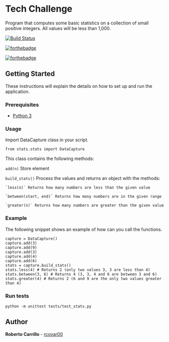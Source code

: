 # Tech Challenge

Program that computes some basic statistics on a collection of small positive integers. All values will be less than 1,000.

[![Build Status](https://app.travis-ci.com/rcovar00/tech-challenge.svg?branch=main)](https://github.com/rcovar00/tech-challenge)


[![forthebadge](https://forthebadge.com/images/badges/made-with-python.svg)](https://github.com/rcovar00/tech-challenge)

[![forthebadge](https://forthebadge.com/images/badges/powered-by-black-magic.svg)](https://github.com/rcovar00/tech-challenge)


## Getting Started

These instructions will explain the details on how to set up and run the application.

### Prerequisites

* [Python 3](https://www.python.org/downloads/)

### Usage

Import DataCapture class in your script.

`from stats.stats import DataCapture`

This class contains the following methods:

`add(n)` Store element

`build_stats()` Process the values and returns an object with the methods:

	`less(n)` Returns how many numbers are less than the given value

	`between(start, end)` Returns how many numbers are in the given range

	`greater(n)` Returns how many numbers are greater than the given value

### Example

The following snippet shows an example of how can you call the functions.

```
capture = DataCapture()
capture.add(3)
capture.add(9)
capture.add(3)
capture.add(4)
capture.add(6)
stats = capture.build_stats()
stats.less(4) # Returns 2 (only two values 3, 3 are less than 4) 
stats.between(3, 6) # Returns 4 (3, 3, 4 and 6 are between 3 and 6)
stats.greater(4) # Returns 2 (6 and 9 are the only two values greater than 4)
```

### Run tests

`python -m unittest tests/test_stats.py`

## Author

**Roberto Carrillo** - [rcovar00](https://github.com/rcovar00)
